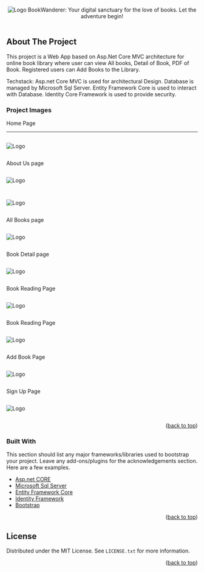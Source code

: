 <div id="top"></div>

<br />
<div align="center">
  <p align="center">
  <img src="./Screenshot/Logo.png" alt="Logo">
    BookWanderer: Your digital sanctuary for the love of books. Let the adventure begin!
    <br />
    <br />
    
   
  </p>
</div>

<!-- ABOUT THE PROJECT -->

## About The Project

This project is a Web App based on Asp.Net Core MVC architecture for online book library where user can view All books, Detail of Book, PDF of Book. Registered users can Add Books to the Library.

Techstack: Asp.net Core MVC is used for architectural Design. Database is managed by Microsoft Sql Server. Entity Framework Core is used to interact with Database. Identity Core Framework is used to provide security.

### Project Images

Home Page

***

<pre>
</pre>

<img src="./Screenshot/Home.png" alt="Logo">

<pre>
</pre>

About Us page

<pre>
</pre>

<img src="./Screenshot/About1.png" alt="Logo">

<pre>
</pre>

<pre>
</pre>

<img src="./Screenshot/About2.png" alt="Logo">

<pre>
</pre>

All Books page

<pre>
</pre>

<img src="./Screenshot/AllBooks.png" alt="Logo">

<pre>
</pre>

Book Detail page

<pre>
</pre>

<img src="./Screenshot/Book.png" alt="Logo">

<pre>
</pre>

Book Reading Page

<pre>
</pre>

<img src="./Screenshot/Book2.png" alt="Logo">

<pre>
</pre>

Book Reading Page

<pre>
</pre>

<img src="./Screenshot/Book2.png" alt="Logo">

<pre>
</pre>

Add Book Page

<pre>
</pre>

<img src="./Screenshot/AddBook.png" alt="Logo">

<pre>
</pre>

Sign Up Page

<pre>
</pre>

<img src="./Screenshot/SignUp.png" alt="Logo">

<pre>
</pre>

<p align="right">(<a href="#top">back to top</a>)</p>

### Built With

This section should list any major frameworks/libraries used to bootstrap your project. Leave any add-ons/plugins for the acknowledgements section. Here are a few examples.

- [Asp.net CORE](https://dotnet.microsoft.com/en-us/apps/aspnet)
- [Microsoft Sql Server](https://www.microsoft.com/en-in/sql-server)
- [Entity Framework Core](https://learn.microsoft.com/en-us/ef/)
- [Identity Framework](https://learn.microsoft.com/en-us/aspnet/core/security/authentication/identity?view=aspnetcore-8.0&tabs=visual-studio)
- [Bootstrap](https://getbootstrap.com)

<p align="right">(<a href="#top">back to top</a>)</p>

<!-- LICENSE -->

## License

Distributed under the MIT License. See `LICENSE.txt` for more information.

<p align="right">(<a href="#top">back to top</a>)</p>
